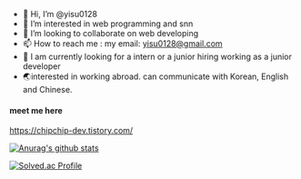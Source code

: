 - 👋 Hi, I’m @yisu0128
- 👀 I’m interested in web programming and snn
- 💞️ I’m looking to collaborate on web developing
- 📫 How to reach me : my email: yisu0128@gmail.com
- 🐾 I am currently looking for a intern or a junior hiring working as a junior developer
- 🌏interested in working abroad. can communicate with Korean, English and Chinese. 

#### meet me here
https://chipchip-dev.tistory.com/







[![Anurag's github stats](https://github-readme-stats.vercel.app/api?username=yisu0128&show_icons=true&theme={theme})](https://github.com/yisu0128/github-readme-stats)

[![Solved.ac Profile](http://mazassumnida.wtf/api/generate_badge?boj=yisu0128)](https://solved.ac/yisu0128)
